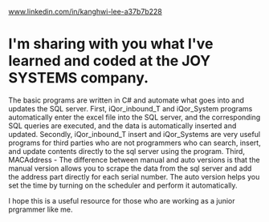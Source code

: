 www.linkedin.com/in/kanghwi-lee-a37b7b228

# I'm sharing with you what I've learned and coded at the JOY SYSTEMS company. 
The basic programs are written in C# and automate what goes into and updates the SQL server. 
First, iQor_inbound_T and iQor_System programs automatically enter the excel file into the SQL server, and the corresponding SQL queries are executed, and the data is automatically inserted and updated. 
Secondly, iQor_inbound_T insert and iQor_Systems are very useful programs for third parties who are not programmers who can search, insert, and update contents directly to the sql server using the program.
Third, MACAddress - The difference between manual and auto versions is that the manual version allows you to scrape the data from the sql server and add the address part directly for each serial number. The auto version helps you set the time by turning on the scheduler and perform it automatically. 

I hope this is a useful resource for those who are working as a junior prgrammer like me.
